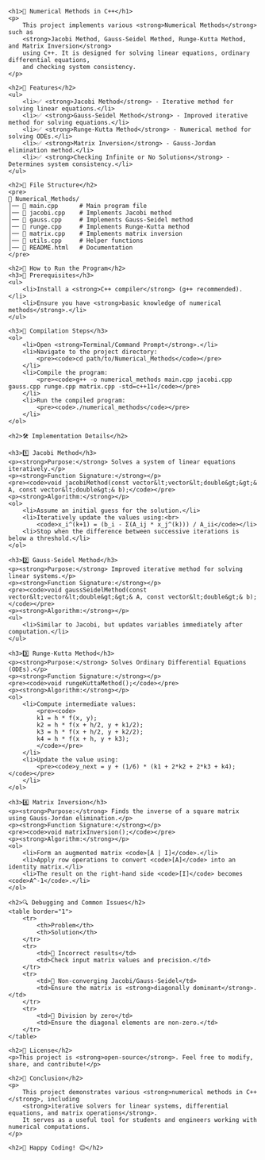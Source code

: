 <!DOCTYPE html>
<html lang="en">
<head>
    <meta charset="UTF-8">
    <meta name="viewport" content="width=device-width, initial-scale=1.0">
    <title>README - Numerical Methods in C++</title>
</head>
<body>

    <h1>📌 Numerical Methods in C++</h1>
    <p>
        This project implements various <strong>Numerical Methods</strong> such as 
        <strong>Jacobi Method, Gauss-Seidel Method, Runge-Kutta Method, and Matrix Inversion</strong> 
        using C++. It is designed for solving linear equations, ordinary differential equations, 
        and checking system consistency.
    </p>

    <h2>📜 Features</h2>
    <ul>
        <li>✅ <strong>Jacobi Method</strong> - Iterative method for solving linear equations.</li>
        <li>✅ <strong>Gauss-Seidel Method</strong> - Improved iterative method for solving equations.</li>
        <li>✅ <strong>Runge-Kutta Method</strong> - Numerical method for solving ODEs.</li>
        <li>✅ <strong>Matrix Inversion</strong> - Gauss-Jordan elimination method.</li>
        <li>✅ <strong>Checking Infinite or No Solutions</strong> - Determines system consistency.</li>
    </ul>

    <h2>📂 File Structure</h2>
    <pre>
    📁 Numerical_Methods/
    │── 📄 main.cpp      # Main program file
    │── 📄 jacobi.cpp    # Implements Jacobi method
    │── 📄 gauss.cpp     # Implements Gauss-Seidel method
    │── 📄 runge.cpp     # Implements Runge-Kutta method
    │── 📄 matrix.cpp    # Implements matrix inversion
    │── 📄 utils.cpp     # Helper functions
    │── 📄 README.html   # Documentation
    </pre>

    <h2>🚀 How to Run the Program</h2>
    <h3>🔹 Prerequisites</h3>
    <ul>
        <li>Install a <strong>C++ compiler</strong> (g++ recommended).</li>
        <li>Ensure you have <strong>basic knowledge of numerical methods</strong>.</li>
    </ul>

    <h3>🔹 Compilation Steps</h3>
    <ol>
        <li>Open <strong>Terminal/Command Prompt</strong>.</li>
        <li>Navigate to the project directory:
            <pre><code>cd path/to/Numerical_Methods</code></pre>
        </li>
        <li>Compile the program:
            <pre><code>g++ -o numerical_methods main.cpp jacobi.cpp gauss.cpp runge.cpp matrix.cpp -std=c++11</code></pre>
        </li>
        <li>Run the compiled program:
            <pre><code>./numerical_methods</code></pre>
        </li>
    </ol>

    <h2>🛠 Implementation Details</h2>

    <h3>1️⃣ Jacobi Method</h3>
    <p><strong>Purpose:</strong> Solves a system of linear equations iteratively.</p>
    <p><strong>Function Signature:</strong></p>
    <pre><code>void jacobiMethod(const vector&lt;vector&lt;double&gt;&gt;& A, const vector&lt;double&gt;& b);</code></pre>
    <p><strong>Algorithm:</strong></p>
    <ol>
        <li>Assume an initial guess for the solution.</li>
        <li>Iteratively update the values using:<br>
            <code>x_i^(k+1) = (b_i - Σ(A_ij * x_j^(k))) / A_ii</code></li>
        <li>Stop when the difference between successive iterations is below a threshold.</li>
    </ol>

    <h3>2️⃣ Gauss-Seidel Method</h3>
    <p><strong>Purpose:</strong> Improved iterative method for solving linear systems.</p>
    <p><strong>Function Signature:</strong></p>
    <pre><code>void gaussSeidelMethod(const vector&lt;vector&lt;double&gt;&gt;& A, const vector&lt;double&gt;& b);</code></pre>
    <p><strong>Algorithm:</strong></p>
    <ul>
        <li>Similar to Jacobi, but updates variables immediately after computation.</li>
    </ul>

    <h3>3️⃣ Runge-Kutta Method</h3>
    <p><strong>Purpose:</strong> Solves Ordinary Differential Equations (ODEs).</p>
    <p><strong>Function Signature:</strong></p>
    <pre><code>void rungeKuttaMethod();</code></pre>
    <p><strong>Algorithm:</strong></p>
    <ol>
        <li>Compute intermediate values:
            <pre><code>
            k1 = h * f(x, y);
            k2 = h * f(x + h/2, y + k1/2);
            k3 = h * f(x + h/2, y + k2/2);
            k4 = h * f(x + h, y + k3);
            </code></pre>
        </li>
        <li>Update the value using:
            <pre><code>y_next = y + (1/6) * (k1 + 2*k2 + 2*k3 + k4);</code></pre>
        </li>
    </ol>

    <h3>4️⃣ Matrix Inversion</h3>
    <p><strong>Purpose:</strong> Finds the inverse of a square matrix using Gauss-Jordan elimination.</p>
    <p><strong>Function Signature:</strong></p>
    <pre><code>void matrixInversion();</code></pre>
    <p><strong>Algorithm:</strong></p>
    <ol>
        <li>Form an augmented matrix <code>[A | I]</code>.</li>
        <li>Apply row operations to convert <code>[A]</code> into an identity matrix.</li>
        <li>The result on the right-hand side <code>[I]</code> becomes <code>A^-1</code>.</li>
    </ol>

    <h2>🔍 Debugging and Common Issues</h2>
    <table border="1">
        <tr>
            <th>Problem</th>
            <th>Solution</th>
        </tr>
        <tr>
            <td>🚨 Incorrect results</td>
            <td>Check input matrix values and precision.</td>
        </tr>
        <tr>
            <td>🚨 Non-converging Jacobi/Gauss-Seidel</td>
            <td>Ensure the matrix is <strong>diagonally dominant</strong>.</td>
        </tr>
        <tr>
            <td>🚨 Division by zero</td>
            <td>Ensure the diagonal elements are non-zero.</td>
        </tr>
    </table>

    <h2>📜 License</h2>
    <p>This project is <strong>open-source</strong>. Feel free to modify, share, and contribute!</p>

    <h2>📌 Conclusion</h2>
    <p>
        This project demonstrates various <strong>numerical methods in C++</strong>, including 
        <strong>iterative solvers for linear systems, differential equations, and matrix operations</strong>. 
        It serves as a useful tool for students and engineers working with numerical computations.
    </p>

    <h2>🚀 Happy Coding! 😊</h2>

</body>
</html>
